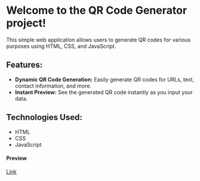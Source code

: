 # Welcome to the QR Code Generator project! 
This simple web application allows users to generate QR codes for various purposes using HTML, CSS, and JavaScript.

## Features:
- **Dynamic QR Code Generation:** Easily generate QR codes for URLs, text, contact information, and more.
- **Instant Preview:** See the generated QR code instantly as you input your data.

## Technologies Used:
 - HTML
 - CSS
 - JavaScript

#### Preview
<a href = "https://luminous-pothos-e12a50.netlify.app/">Link</a>